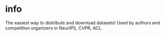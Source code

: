 # info
The easiest way to distribute and download datasets! Used by authors and competition organizers in NeurIPS, CVPR, ACL.

